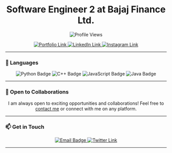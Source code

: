 <h1 align="center">Software Engineer 2 at Bajaj Finance Ltd.</h3>

<p align="center">
  <img src="https://komarev.com/ghpvc/?username=akhilmedvolt" alt="Profile Views" />
</p>
<p align="center">
  <a href="https://akhilsanker.in/" target="_blank">
    <img src="https://img.shields.io/badge/Portfolio-Visit%20My%20Site-blue?style=for-the-badge&logo=internet-explorer" alt="Portfolio Link" />
  </a>
  <a href="https://www.linkedin.com/in/akhilsanker/" target="_blank">
    <img src="https://img.shields.io/badge/LinkedIn-Connect-blue?style=for-the-badge&logo=linkedin" alt="LinkedIn Link" />
  </a>
  <a href="https://www.instagram.com/akhilsank.er/" target="_blank">
    <img src="https://img.shields.io/badge/Instagram-Follow-blueviolet?style=for-the-badge&logo=instagram" alt="Instagram Link" />
  </a>
</p>

---

### 🔧 Languages

<div align="center">
  <img src="https://img.shields.io/badge/Python-3776AB?style=for-the-badge&logo=python&logoColor=white" alt="Python Badge" />
  <img src="https://img.shields.io/badge/C++-00599C?style=for-the-badge&logo=c%2B%2B&logoColor=white" alt="C++ Badge" />
  <img src="https://img.shields.io/badge/JavaScript-F7DF1E?style=for-the-badge&logo=javascript&logoColor=black" alt="JavaScript Badge" />
  <img src="https://img.shields.io/badge/Java-007396?style=for-the-badge&logo=java&logoColor=white" alt="Java Badge" />
</div>

---

### 🤝 Open to Collaborations

<p align="center">
  I am always open to exciting opportunities and collaborations! Feel free to <a href="mailto:akhilsanker.official@gmail.com">contact me</a> or connect with me on any platform.
</p>

---

### 📫 Get in Touch

<div align="center">
  <a href="mailto:akhilsanker.official@gmail.com">
    <img src="https://img.shields.io/badge/Email-akhilsanker.official@gmail.com-blue?style=for-the-badge&logo=gmail" alt="Email Badge" />
  </a>
  <a href="https://twitter.com/akhilsank_er" target="_blank">
    <img src="https://img.shields.io/badge/Twitter-Follow-blue?style=for-the-badge&logo=twitter" alt="Twitter Link" />
  </a>
</div>

---

